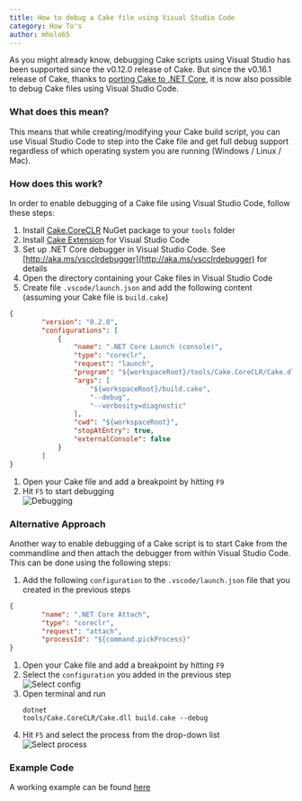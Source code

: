 ```yaml
---
title: How to debug a Cake file using Visual Studio Code
category: How To's
author: mholo65
---
```


As you might already know, debugging Cake scripts using Visual Studio has been supported since the v0.12.0 release of Cake. But since the v0.16.1 release of Cake, thanks to [porting Cake to .NET Core](https://github.com/cake-build/cake/issues/1015), it is now also possible to debug Cake files using Visual Studio Code.

### What does this mean?

This means that while creating/modifying your Cake build script, you can use Visual Studio Code to step into the Cake file and get full debug support regardless of which operating system you are running (Windows / Linux / Mac).

### How does this work?

In order to enable debugging of a Cake file using Visual Studio Code, follow these steps:

1. Install [Cake.CoreCLR](https://www.nuget.org/packages/Cake.CoreCLR) NuGet package to your `tools` folder
1. Install [Cake Extension](https://marketplace.visualstudio.com/items?itemName=cake-build.cake-vscode) for Visual Studio Code
1. Set up .NET Core debugger in Visual Studio Code. See [http://aka.ms/vscclrdebugger](http://aka.ms/vscclrdebugger) for details
1. Open the directory containing your Cake files in Visual Studio Code 
1. Create file `.vscode/launch.json` and add the following content (assuming your Cake file is `build.cake`)

```json
{
        "version": "0.2.0",
        "configurations": [
            {
                "name": ".NET Core Launch (console)",
                "type": "coreclr",
                "request": "launch",
                "program": "${workspaceRoot}/tools/Cake.CoreCLR/Cake.dll",
                "args": [
                    "${workspaceRoot}/build.cake",
                    "--debug",
                    "--verbosity=diagnostic"
                ],
                "cwd": "${workspaceRoot}",
                "stopAtEntry": true,
                "externalConsole": false
            }
        ]
}
```
1. Open your Cake file and add a breakpoint by hitting `F9`
1. Hit `F5` to start debugging
<br/>![Debugging](/assets/img/debugging-cake-file-vscode/debugging.png)

### Alternative Approach

Another way to enable debugging of a Cake script is to start Cake from the commandline and then attach the debugger from within Visual Studio Code. This can be done using the following steps:

1. Add the following `configuration` to the `.vscode/launch.json` file that you created in the previous steps
```json
{
        "name": ".NET Core Attach",
        "type": "coreclr",
        "request": "attach",
        "processId": "${command.pickProcess}"
}
```
1. Open your Cake file and add a breakpoint by hitting `F9`
1. Select the `configuration` you added in the previous step
<br/>![Select config](/assets/img/debugging-cake-file-vscode/select_config.png)
1. Open terminal and run
<br/><pre><code class="bash">dotnet tools/Cake.CoreCLR/Cake.dll build.cake --debug</code></pre>
1. Hit `F5` and select the process from the drop-down list
<br/>![Select process](/assets/img/debugging-cake-file-vscode/select_process.png)

### Example Code

A working example can be found [here](https://github.com/mholo65/cake-vscode-debug-example)
